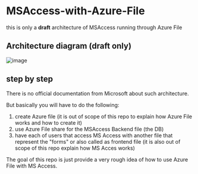 # MSAccess-with-Azure-File
this is only a **draft** architecture of MSAccess running through Azure File

## Architecture diagram (draft only)

![image](https://user-images.githubusercontent.com/97529152/154765983-cc0aee5f-1806-4c69-ac6c-74841ee48f24.png)


## step by step

There is no official documentation from Microsoft about such architecture.

But basically you will have to do the following:

1. create Azure file (it is out of scope of this repo to explain how Azure File works and how to create it)
2. use Azure File share for the MSAccess Backend file (the DB)
3. have each of users that access MS Access with another file that represent the "forms" or also called as frontend file (it is also out of scope of this repo explain how MS Acces works)

The goal of this repo is just provide a very rough idea of how to use Azure File with MS Access.

